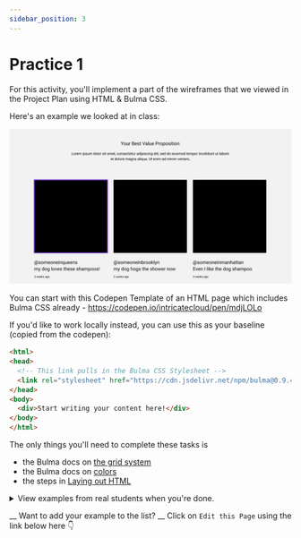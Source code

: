```yaml
---
sidebar_position: 3
---
```


# Practice 1

For this activity, you'll implement a part of the wireframes that we viewed in the Project Plan using HTML & Bulma CSS.

Here's an example we looked at in class:

![Wireframe](./img/wireframes.png)

You can start with this Codepen Template of an HTML page which includes Bulma CSS already - https://codepen.io/intricatecloud/pen/mdjLOLo

If you'd like to work locally instead, you can use this as your baseline (copied from the codepen):
```html
<html>
<head>
  <!-- This link pulls in the Bulma CSS Stylesheet -->
  <link rel="stylesheet" href="https://cdn.jsdelivr.net/npm/bulma@0.9.4/css/bulma.min.css">
</head>
<body>
  <div>Start writing your content here!</div>
</body>
</html>
```

The only things you'll need to complete these tasks is
- the Bulma docs on [the grid system](https://bulma.io/documentation/columns/basics/)
- the Bulma docs on [colors](https://bulma.io/documentation/helpers/color-helpers/)
- the steps in [Laying out HTML](page-layouts.md)


<details>
    <summary>
    View examples from real students when you're done.
    </summary>
    <p>https://codepen.io/jm2455/pen/yLqjMqm</p>
    <p>https://codepen.io/jackiejiaqiliu/pen/RwBypgZ</p>
</details>

__ Want to add your example to the list? __ Click on `Edit this Page` using the link below here :point_down: